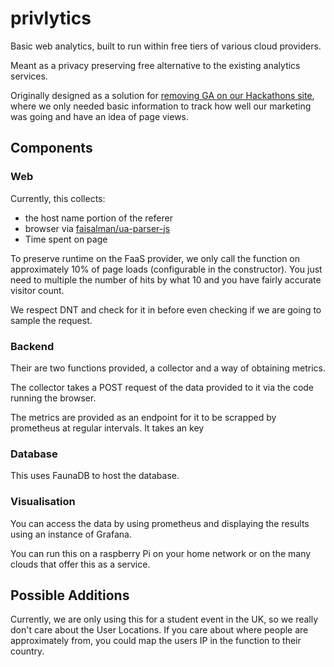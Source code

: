 # privlytics

Basic web analytics, built to run within free tiers of various cloud providers.

Meant as a privacy preserving free alternative to the existing analytics 
services.

Originally designed as a solution for [removing GA on our Hackathons site](https://github.com/CovHack/CovHack2020/pull/24),
where we only needed basic information to track how well our marketing was
going and have an idea of page views.

## Components

### Web

Currently, this collects:
* the host name portion of the referer
* browser via [faisalman/ua-parser-js](https://github.com/faisalman/ua-parser-js)
* Time spent on page

To preserve runtime on the FaaS provider, we only call the function on
approximately 10% of page loads (configurable in the constructor). You just need
to multiple the number of hits by what 10 and you have fairly accurate visitor
count.

We respect DNT and check for it in before even checking if we are going to
sample the request.

### Backend

Their are two functions provided, a collector and a way of obtaining metrics.

The collector takes a POST request of the data provided to it via the code
running the browser.

The metrics are provided as an endpoint for it to be scrapped by prometheus
at regular intervals. It takes an key 

### Database

This uses FaunaDB to host the database.

### Visualisation

You can access the data by using prometheus and displaying the results using
an instance of Grafana.

You can run this on a raspberry Pi on your home network or on the many clouds
that offer this as a service.


## Possible Additions

Currently, we are only using this for a student event in the UK, so we really
don't care about the User Locations. If you care about where people are
approximately from, you could map the users IP in the function to their country.
